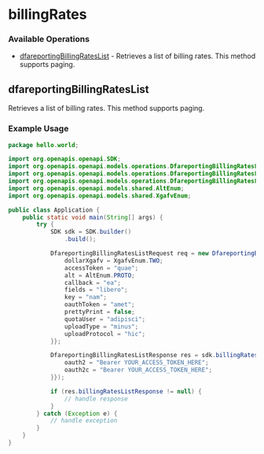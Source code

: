 # billingRates

### Available Operations

* [dfareportingBillingRatesList](#dfareportingbillingrateslist) - Retrieves a list of billing rates. This method supports paging.

## dfareportingBillingRatesList

Retrieves a list of billing rates. This method supports paging.

### Example Usage

```java
package hello.world;

import org.openapis.openapi.SDK;
import org.openapis.openapi.models.operations.DfareportingBillingRatesListRequest;
import org.openapis.openapi.models.operations.DfareportingBillingRatesListResponse;
import org.openapis.openapi.models.operations.DfareportingBillingRatesListSecurity;
import org.openapis.openapi.models.shared.AltEnum;
import org.openapis.openapi.models.shared.XgafvEnum;

public class Application {
    public static void main(String[] args) {
        try {
            SDK sdk = SDK.builder()
                .build();

            DfareportingBillingRatesListRequest req = new DfareportingBillingRatesListRequest("laudantium", "unde") {{
                dollarXgafv = XgafvEnum.TWO;
                accessToken = "quae";
                alt = AltEnum.PROTO;
                callback = "ea";
                fields = "libero";
                key = "nam";
                oauthToken = "amet";
                prettyPrint = false;
                quotaUser = "adipisci";
                uploadType = "minus";
                uploadProtocol = "hic";
            }};            

            DfareportingBillingRatesListResponse res = sdk.billingRates.dfareportingBillingRatesList(req, new DfareportingBillingRatesListSecurity("similique", "fuga") {{
                oauth2 = "Bearer YOUR_ACCESS_TOKEN_HERE";
                oauth2c = "Bearer YOUR_ACCESS_TOKEN_HERE";
            }});

            if (res.billingRatesListResponse != null) {
                // handle response
            }
        } catch (Exception e) {
            // handle exception
        }
    }
}
```
